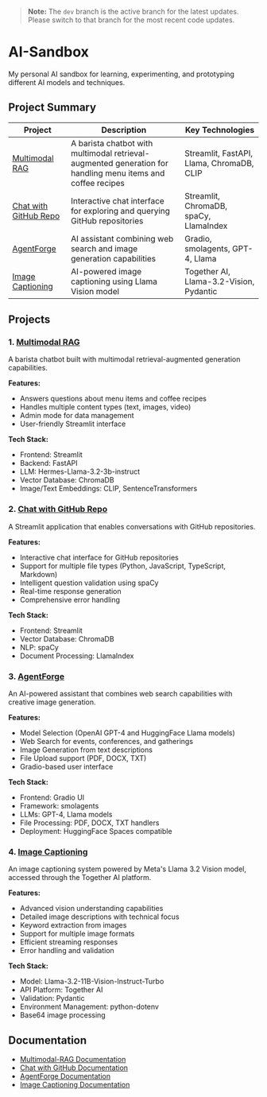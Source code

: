 > **Note:** The `dev` branch is the active branch for the latest updates. Please switch to that branch for the most recent code updates.

# AI-Sandbox
My personal AI sandbox for learning, experimenting, and prototyping different AI models and techniques.

## Project Summary

| Project | Description | Key Technologies |
|---------|------------|------------------|
| [Multimodal RAG](./source_codes/multimodal-rag/) | A barista chatbot with multimodal retrieval-augmented generation for handling menu items and coffee recipes | Streamlit, FastAPI, Llama, ChromaDB, CLIP |
| [Chat with GitHub Repo](./source_codes/chat-with-gitrepo/) | Interactive chat interface for exploring and querying GitHub repositories | Streamlit, ChromaDB, spaCy, LlamaIndex |
| [AgentForge](./source_codes/agentforge/) | AI assistant combining web search and image generation capabilities | Gradio, smolagents, GPT-4, Llama |
| [Image Captioning](./source_codes/image-captioning/) | AI-powered image captioning using Llama Vision model | Together AI, Llama-3.2-Vision, Pydantic |

## Projects

### 1. [Multimodal RAG](./source_codes/multimodal-rag/)
A barista chatbot built with multimodal retrieval-augmented generation capabilities.

**Features:**
- Answers questions about menu items and coffee recipes
- Handles multiple content types (text, images, video)
- Admin mode for data management
- User-friendly Streamlit interface

**Tech Stack:**
- Frontend: Streamlit
- Backend: FastAPI
- LLM: Hermes-Llama-3.2-3b-instruct
- Vector Database: ChromaDB
- Image/Text Embeddings: CLIP, SentenceTransformers

### 2. [Chat with GitHub Repo](./source_codes/chat-with-gitrepo/)
A Streamlit application that enables conversations with GitHub repositories.

**Features:**
- Interactive chat interface for GitHub repositories
- Support for multiple file types (Python, JavaScript, TypeScript, Markdown)
- Intelligent question validation using spaCy
- Real-time response generation
- Comprehensive error handling

**Tech Stack:**
- Frontend: Streamlit
- Vector Database: ChromaDB
- NLP: spaCy
- Document Processing: LlamaIndex

### 3. [AgentForge](./source_codes/agentforge/)
An AI-powered assistant that combines web search capabilities with creative image generation.

**Features:**
- Model Selection (OpenAI GPT-4 and HuggingFace Llama models)
- Web Search for events, conferences, and gatherings
- Image Generation from text descriptions
- File Upload support (PDF, DOCX, TXT)
- Gradio-based user interface

**Tech Stack:**
- Frontend: Gradio UI
- Framework: smolagents
- LLMs: GPT-4, Llama models
- File Processing: PDF, DOCX, TXT handlers
- Deployment: HuggingFace Spaces compatible

### 4. [Image Captioning](./source_codes/image-captioning/)
An image captioning system powered by Meta's Llama 3.2 Vision model, accessed through the Together AI platform.

**Features:**
- Advanced vision understanding capabilities
- Detailed image descriptions with technical focus
- Keyword extraction from images
- Support for multiple image formats
- Efficient streaming responses
- Error handling and validation

**Tech Stack:**
- Model: Llama-3.2-11B-Vision-Instruct-Turbo
- API Platform: Together AI
- Validation: Pydantic
- Environment Management: python-dotenv
- Base64 image processing

## Documentation
- [Multimodal-RAG Documentation](./source_codes/multimodal-rag/README.md)
- [Chat with GitHub Documentation](./source_codes/chat-with-gitrepo/readme.md)
- [AgentForge Documentation](./source_codes/agentforge/README.md)
- [Image Captioning Documentation](./source_codes/image-captioning/README.md)
